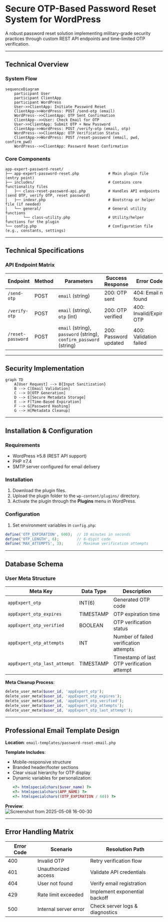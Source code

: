 # Secure OTP-Based Password Reset System for WordPress


A robust password reset solution implementing military-grade security practices through custom REST API endpoints and time-limited OTP verification.

---

## Technical Overview

### System Flow
```mermaid
sequenceDiagram
    participant User
    participant ClientApp
    participant WordPress
    User->>ClientApp: Initiate Password Reset
    ClientApp->>WordPress: POST /send-otp (email)
    WordPress-->>ClientApp: OTP Sent Confirmation
    ClientApp-->>User: Check Email for OTP
    User->>ClientApp: Submit OTP + New Password
    ClientApp->>WordPress: POST /verify-otp (email, otp)
    WordPress-->>ClientApp: OTP Verification Status
    ClientApp->>WordPress: POST /reset-password (email, pwd, confirm_pwd)
    WordPress-->>ClientApp: Password Reset Confirmation
```

### Core Components
```
app-expert-password-reset/
├── app-expert-password-reset.php             # Main plugin file (entry point)
├── includes/                                 # Contains core functionality files
│   ├── class-reset-password-api.php          # Handles API endpoints (send OTP, verify OTP, reset password)
│   ├── indexr.php                            # Bootstrap or helper file (if needed)
│   └── general/                              # General utility functions
│       └── class-utility.php                 # Utility/helper functions for the plugin
└── config.php                                # Configuration file (e.g., constants, settings)                                
```

---

## Technical Specifications

### API Endpoint Matrix

| Endpoint               | Method | Parameters                      | Success Response          | Error Codes               |
|------------------------|--------|---------------------------------|---------------------------|--------------------------|
| `/send-otp`            | POST   | `email` (string)               | 200: OTP sent             | 404: Email not found     |
| `/verify-otp`          | POST   | `email` (string), `otp` (int)  | 200: OTP verified         | 400: Invalid/Expired OTP |
| `/reset-password`       | POST   | `email` (string), `password` (string), `confirm_password` (string) | 200: Password updated | 400: Validation failed |

---

## Security Implementation

```mermaid
graph TD
    A[User Request] --> B{Input Sanitization}
    B --> C[Email Validation]
    C --> D[OTP Generation]
    D --> E[Secure Metadata Storage]
    E --> F[Time-Based Expiration]
    F --> G[Password Hashing]
    G --> H[Metadata Cleanup]
```

---

## Installation & Configuration

### Requirements
- WordPress ≥5.8 (REST API support)
- PHP ≥7.4 
- SMTP server configured for email delivery

### Installation
1. Download the plugin files.
2. Upload the plugin folder to the `wp-content/plugins/` directory.
3. Activate the plugin through the **Plugins** menu in WordPress.


### Configuration
1. Set environment variables in `config.php`:
```php
define('OTP_EXPIRATION', 600);  // 10 minutes in seconds
define('OTP_LENGTH', 6);        // 6-digit code
define('MAX_ATTEMPTS', 3);      // Maximum verification attempts
```

---

## Database Schema

### User Meta Structure
| Meta Key                    | Data Type | Description                                 |
|-----------------------------|-----------|---------------------------------------------|
| `appExpert_otp`             | INT(6)    | Generated OTP code                          |
| `appExpert_otp_expires`     | TIMESTAMP | OTP expiration time                         |
| `appExpert_otp_verified`    | BOOLEAN   | OTP verification status                     |
| `appExpert_otp_attempts`    | INT       | Number of failed verification attempts      |
| `appExpert_otp_last_attempt`| TIMESTAMP | Timestamp of last OTP verification attempt  |

**Meta Cleanup Process**:
```php
delete_user_meta($user_id, 'appExpert_otp');
delete_user_meta($user_id, 'appExpert_otp_expires');
delete_user_meta($user_id, 'appExpert_otp_verified');
delete_user_meta($user_id, 'appExpert_otp_attempts');
delete_user_meta($user_id, 'appExpert_otp_last_attempt');

```

---

## Professional Email Template Design

**Location**: `email-templates/password-reset-email.php`

**Template Includes**:
- Mobile-responsive structure
- Branded header/footer sections
- Clear visual hierarchy for OTP display
- Dynamic variables for personalization:
  ```php
  <?= htmlspecialchars($user_name) ?>
  <?= htmlspecialchars(APP_NAME) ?>
  <?= htmlspecialchars((OTP_EXPIRATION / 60)) ?>
  ```

**Preview**:  
![Screenshot from 2025-05-08 16-00-30](https://github.com/user-attachments/assets/58e9327b-a712-4d00-9b19-d0524db52b89)

---

## Error Handling Matrix

| Error Code | Scenario                  | Resolution Path                     |
|------------|---------------------------|-------------------------------------|
| 400        | Invalid OTP               | Retry verification flow            |
| 401        | Unauthorized access       | Validate API credentials           |
| 404        | User not found            | Verify email registration          |
| 429        | Rate limit exceeded       | Implement exponential backoff      |
| 500        | Internal server error     | Check server logs & diagnostics    |

